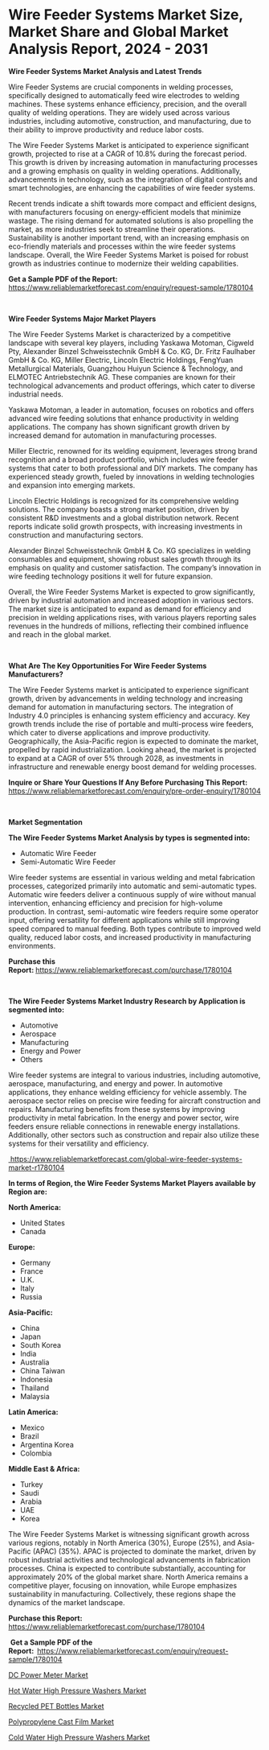 <p><h1>Wire Feeder Systems Market Size, Market Share and Global Market Analysis Report, 2024 - 2031</h1></p><p><strong>Wire Feeder Systems Market Analysis and Latest Trends</strong></p>
<p><p>Wire Feeder Systems are crucial components in welding processes, specifically designed to automatically feed wire electrodes to welding machines. These systems enhance efficiency, precision, and the overall quality of welding operations. They are widely used across various industries, including automotive, construction, and manufacturing, due to their ability to improve productivity and reduce labor costs.</p><p>The Wire Feeder Systems Market is anticipated to experience significant growth, projected to rise at a CAGR of 10.8% during the forecast period. This growth is driven by increasing automation in manufacturing processes and a growing emphasis on quality in welding operations. Additionally, advancements in technology, such as the integration of digital controls and smart technologies, are enhancing the capabilities of wire feeder systems. </p><p>Recent trends indicate a shift towards more compact and efficient designs, with manufacturers focusing on energy-efficient models that minimize wastage. The rising demand for automated solutions is also propelling the market, as more industries seek to streamline their operations. Sustainability is another important trend, with an increasing emphasis on eco-friendly materials and processes within the wire feeder systems landscape. Overall, the Wire Feeder Systems Market is poised for robust growth as industries continue to modernize their welding capabilities.</p></p>
<p><strong>Get a Sample PDF of the Report:&nbsp;</strong> <a href="https://www.reliablemarketforecast.com/enquiry/request-sample/1780104?utm_campaign=1500&utm_medium=2&utm_source=Github&utm_content=ia&utm_term=09102024&utm_id=wire-feeder-systems">https://www.reliablemarketforecast.com/enquiry/request-sample/1780104</a></p>
<p>&nbsp;</p>
<p><strong>Wire Feeder Systems Major Market Players</strong></p>
<p><p>The Wire Feeder Systems Market is characterized by a competitive landscape with several key players, including Yaskawa Motoman, Cigweld Pty, Alexander Binzel Schweisstechnik GmbH & Co. KG, Dr. Fritz Faulhaber GmbH & Co. KG, Miller Electric, Lincoln Electric Holdings, FengYuan Metallurgical Materials, Guangzhou Huiyun Science & Technology, and ELMOTEC Antriebstechnik AG. These companies are known for their technological advancements and product offerings, which cater to diverse industrial needs.</p><p>Yaskawa Motoman, a leader in automation, focuses on robotics and offers advanced wire feeding solutions that enhance productivity in welding applications. The company has shown significant growth driven by increased demand for automation in manufacturing processes.</p><p>Miller Electric, renowned for its welding equipment, leverages strong brand recognition and a broad product portfolio, which includes wire feeder systems that cater to both professional and DIY markets. The company has experienced steady growth, fueled by innovations in welding technologies and expansion into emerging markets.</p><p>Lincoln Electric Holdings is recognized for its comprehensive welding solutions. The company boasts a strong market position, driven by consistent R&D investments and a global distribution network. Recent reports indicate solid growth prospects, with increasing investments in construction and manufacturing sectors.</p><p>Alexander Binzel Schweisstechnik GmbH & Co. KG specializes in welding consumables and equipment, showing robust sales growth through its emphasis on quality and customer satisfaction. The company’s innovation in wire feeding technology positions it well for future expansion.</p><p>Overall, the Wire Feeder Systems Market is expected to grow significantly, driven by industrial automation and increased adoption in various sectors. The market size is anticipated to expand as demand for efficiency and precision in welding applications rises, with various players reporting sales revenues in the hundreds of millions, reflecting their combined influence and reach in the global market.</p></p>
<p>&nbsp;</p>
<p><strong>What Are The Key Opportunities For Wire Feeder Systems Manufacturers?</strong></p>
<p><p>The Wire Feeder Systems market is anticipated to experience significant growth, driven by advancements in welding technology and increasing demand for automation in manufacturing sectors. The integration of Industry 4.0 principles is enhancing system efficiency and accuracy. Key growth trends include the rise of portable and multi-process wire feeders, which cater to diverse applications and improve productivity. Geographically, the Asia-Pacific region is expected to dominate the market, propelled by rapid industrialization. Looking ahead, the market is projected to expand at a CAGR of over 5% through 2028, as investments in infrastructure and renewable energy boost demand for welding processes.</p></p>
<p><strong>Inquire or Share Your Questions If Any Before Purchasing This Report:</strong> <a href="https://www.reliablemarketforecast.com/enquiry/pre-order-enquiry/1780104?utm_campaign=1500&utm_medium=2&utm_source=Github&utm_content=ia&utm_term=09102024&utm_id=wire-feeder-systems">https://www.reliablemarketforecast.com/enquiry/pre-order-enquiry/1780104</a></p>
<p>&nbsp;</p>
<p><strong>Market Segmentation</strong></p>
<p><strong>The Wire Feeder Systems Market Analysis by types is segmented into:</strong></p>
<p><ul><li>Automatic Wire Feeder</li><li>Semi-Automatic Wire Feeder</li></ul></p>
<p><p>Wire feeder systems are essential in various welding and metal fabrication processes, categorized primarily into automatic and semi-automatic types. Automatic wire feeders deliver a continuous supply of wire without manual intervention, enhancing efficiency and precision for high-volume production. In contrast, semi-automatic wire feeders require some operator input, offering versatility for different applications while still improving speed compared to manual feeding. Both types contribute to improved weld quality, reduced labor costs, and increased productivity in manufacturing environments.</p></p>
<p><strong>Purchase this Report:&nbsp;</strong><a href="https://www.reliablemarketforecast.com/purchase/1780104?utm_campaign=1500&utm_medium=2&utm_source=Github&utm_content=ia&utm_term=09102024&utm_id=wire-feeder-systems">https://www.reliablemarketforecast.com/purchase/1780104</a></p>
<p>&nbsp;</p>
<p><strong>The Wire Feeder Systems Market Industry Research by Application is segmented into:</strong></p>
<p><ul><li>Automotive</li><li>Aerospace</li><li>Manufacturing</li><li>Energy and Power</li><li>Others</li></ul></p>
<p><p>Wire feeder systems are integral to various industries, including automotive, aerospace, manufacturing, and energy and power. In automotive applications, they enhance welding efficiency for vehicle assembly. The aerospace sector relies on precise wire feeding for aircraft construction and repairs. Manufacturing benefits from these systems by improving productivity in metal fabrication. In the energy and power sector, wire feeders ensure reliable connections in renewable energy installations. Additionally, other sectors such as construction and repair also utilize these systems for their versatility and efficiency.</p></p>
<p><a href="https://www.reliablemarketforecast.com/global-wire-feeder-systems-market-r1780104?utm_campaign=1500&utm_medium=2&utm_source=Github&utm_content=ia&utm_term=09102024&utm_id=wire-feeder-systems">&nbsp;https://www.reliablemarketforecast.com/global-wire-feeder-systems-market-r1780104</a></p>
<p><strong>In terms of Region, the Wire Feeder Systems Market Players available by Region are:</strong></p>
<p>
    <p> <strong> North America: </strong>
        <ul>
            <li>United States</li>
            <li>Canada</li>
        </ul>
        </p> 
    <p> <strong> Europe: </strong>
        <ul>
            <li>Germany</li>
            <li>France</li>
            <li>U.K.</li>
            <li>Italy</li>
            <li>Russia</li>
        </ul>
        </p> 
    <p> <strong> Asia-Pacific: </strong>
        <ul>
            <li>China</li>
            <li>Japan</li>
            <li>South Korea</li>
            <li>India</li>
            <li>Australia</li>
            <li>China Taiwan</li>
            <li>Indonesia</li>
            <li>Thailand</li>
            <li>Malaysia</li>
        </ul>
        </p> 
    <p> <strong> Latin America: </strong>
        <ul>
            <li>Mexico</li>
            <li>Brazil</li>
            <li>Argentina Korea</li>
            <li>Colombia</li>
        </ul>
        </p> 
    <p> <strong> Middle East & Africa: </strong>
        <ul>
            <li>Turkey</li>
            <li>Saudi</li>
            <li>Arabia</li>
            <li>UAE</li>
            <li>Korea</li>
        </ul>
    </p>
    </p>
<p><p>The Wire Feeder Systems Market is witnessing significant growth across various regions, notably in North America (30%), Europe (25%), and Asia-Pacific (APAC) (35%). APAC is projected to dominate the market, driven by robust industrial activities and technological advancements in fabrication processes. China is expected to contribute substantially, accounting for approximately 20% of the global market share. North America remains a competitive player, focusing on innovation, while Europe emphasizes sustainability in manufacturing. Collectively, these regions shape the dynamics of the market landscape.</p></p>
<p><strong>Purchase this Report: </strong><a href="https://www.reliablemarketforecast.com/purchase/1780104?utm_campaign=1500&utm_medium=2&utm_source=Github&utm_content=ia&utm_term=09102024&utm_id=wire-feeder-systems">https://www.reliablemarketforecast.com/purchase/1780104</a></p>
<p>&nbsp;<strong>Get a Sample PDF of the Report:&nbsp;&nbsp;</strong><a href="https://www.reliablemarketforecast.com/enquiry/request-sample/1780104?utm_campaign=1500&utm_medium=2&utm_source=Github&utm_content=ia&utm_term=09102024&utm_id=wire-feeder-systems">https://www.reliablemarketforecast.com/enquiry/request-sample/1780104</a></p>
<p><strong></strong></p>
<p><p><a href="https://www.linkedin.com/pulse/dc-power-meter-market-penetration-strategies-untapped-markets-hygke?utm_campaign=1500&utm_medium=2&utm_source=Github&utm_content=ia&utm_term=09102024&utm_id=wire-feeder-systems">DC Power Meter Market</a></p><p><a href="https://www.linkedin.com/pulse/hot-water-high-pressure-washers-value-chain-analysis-from-gmv0e?utm_campaign=1500&utm_medium=2&utm_source=Github&utm_content=ia&utm_term=09102024&utm_id=wire-feeder-systems">Hot Water High Pressure Washers Market</a></p><p><a href="https://www.linkedin.com/pulse/insights-recycled-pet-bottles-market-size-which-expanding-5cztc?utm_campaign=1500&utm_medium=2&utm_source=Github&utm_content=ia&utm_term=09102024&utm_id=wire-feeder-systems">Recycled PET Bottles Market</a></p><p><a href="https://www.linkedin.com/pulse/polypropylene-cast-film-market-size-share-trends-analysis-2vfac?utm_campaign=1500&utm_medium=2&utm_source=Github&utm_content=ia&utm_term=09102024&utm_id=wire-feeder-systems">Polypropylene Cast Film Market</a></p><p><a href="https://www.linkedin.com/pulse/cold-water-high-pressure-washers-industry-forecast-market-d5eae?utm_campaign=1500&utm_medium=2&utm_source=Github&utm_content=ia&utm_term=09102024&utm_id=wire-feeder-systems">Cold Water High Pressure Washers Market</a></p></p>